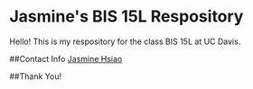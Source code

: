 # Jasmine's BIS 15L Respository
Hello! This is my respository for the class BIS 15L at UC Davis. 

##Contact Info
[Jasmine Hsiao](hsyhsiao@ucdavis.edu)

##Thank You!
